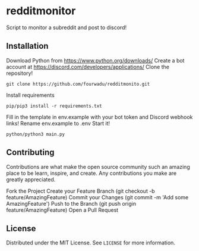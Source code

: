 # redditmonitor
Script to monitor a subreddit and post to discord!

## Installation

Download Python from https://www.python.org/downloads/
Create a bot account at https://discord.com/developers/applications/
Clone the repository!
```
git clone https://github.com/fourwadu/redditmonito.git
```
Install requirements
```
pip/pip3 install -r requirements.txt
```
Fill in the template in env.example with your bot token and Discord webhook links!
Rename env.example to .env
Start it!
```
python/python3 main.py
```
## Contributing
Contributions are what make the open source community such an amazing place to be learn, inspire, and create. Any contributions you make are greatly appreciated.

Fork the Project
Create your Feature Branch (git checkout -b feature/AmazingFeature)
Commit your Changes (git commit -m 'Add some AmazingFeature')
Push to the Branch (git push origin feature/AmazingFeature)
Open a Pull Request

## License
Distributed under the MIT License. See `LICENSE` for more information.